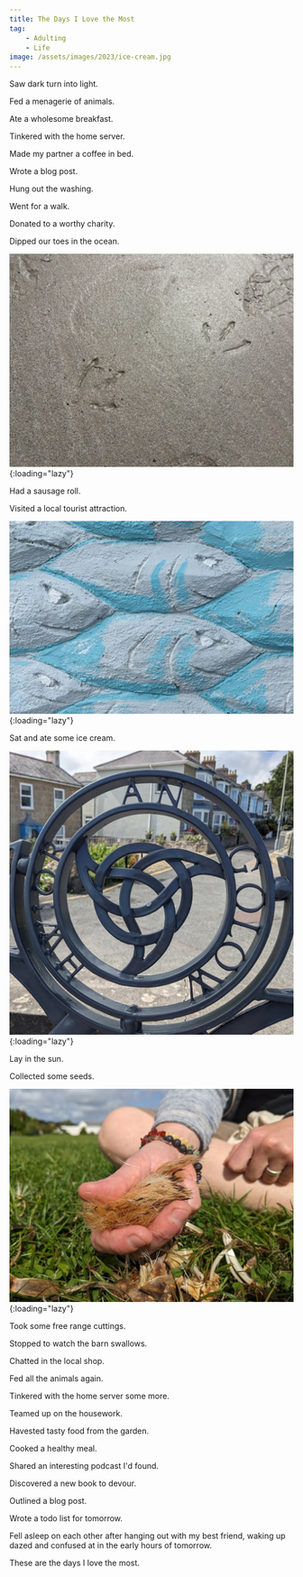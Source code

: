 ```yaml
---
title: The Days I Love the Most
tag:
    - Adulting
    - Life
image: /assets/images/2023/ice-cream.jpg
---
```


Saw dark turn into light.

Fed a menagerie of animals.

Ate a wholesome breakfast.

Tinkered with the home server.

Made my partner a coffee in bed.

Wrote a blog post.

Hung out the washing.

Went for a walk.

Donated to a worthy charity.

Dipped our toes in the ocean.

![Footprints in the sand](/assets/images/2023/footprints.jpg "Foot prints in the sand"){:loading="lazy"}

Had a sausage roll.

Visited a local tourist attraction.

![Fishes at the tourist attraction](/assets/images/2023/tourist-attraction.jpg "Fish at the tourist attraction"){:loading="lazy"}

Sat and ate some ice cream.

![Engraving on the bench](/assets/images/2023/bench.jpg "Engraving in Cornish on the bench"){:loading="lazy"}

Lay in the sun.

Collected some seeds.

![Seed collection](/assets/images/2023/seeds.jpg "Seed Collection"){:loading="lazy"}

Took some free range cuttings.

Stopped to watch the barn swallows.

Chatted in the local shop.

Fed all the animals again.

Tinkered with the home server some more.

Teamed up on the housework.

Havested tasty food from the garden.

Cooked a healthy meal.

Shared an interesting podcast I'd found.

Discovered a new book to devour.

Outlined a blog post.

Wrote a todo list for tomorrow.

Fell asleep on each other after hanging out with my best friend, waking up dazed and confused at in the early hours of tomorrow.

These are the days I love the most.